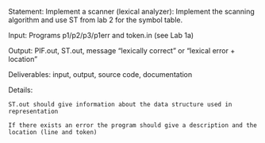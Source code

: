 Statement: Implement a scanner (lexical analyzer): Implement the scanning algorithm and use ST from lab 2 for the symbol table.

Input: Programs p1/p2/p3/p1err and token.in (see Lab 1a)

Output: PIF.out, ST.out, message “lexically correct” or “lexical error + location”

Deliverables: input, output, source code, documentation

Details:

    ST.out should give information about the data structure used in representation

    If there exists an error the program should give a description and the location (line and token)
